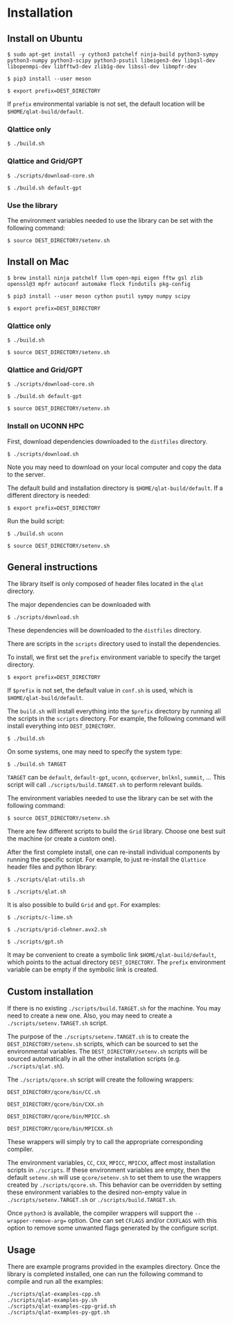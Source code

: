 # Installation

## Install on Ubuntu

`$ sudo apt-get install -y cython3 patchelf ninja-build python3-sympy python3-numpy python3-scipy python3-psutil libeigen3-dev libgsl-dev libopenmpi-dev libfftw3-dev zlib1g-dev libssl-dev libmpfr-dev`

`$ pip3 install --user meson`

`$ export prefix=DEST_DIRECTORY`

If `prefix` environmental variable is not set, the default location will be `$HOME/qlat-build/default`.

### Qlattice only

`$ ./build.sh`

### Qlattice and Grid/GPT

`$ ./scripts/download-core.sh`

`$ ./build.sh default-gpt`

### Use the library

The environment variables needed to use the library can be set with the following command:

`$ source DEST_DIRECTORY/setenv.sh`

## Install on Mac

`$ brew install ninja patchelf llvm open-mpi eigen fftw gsl zlib openssl@3 mpfr autoconf automake flock findutils pkg-config`

`$ pip3 install --user meson cython psutil sympy numpy scipy`

`$ export prefix=DEST_DIRECTORY`

### Qlattice only

`$ ./build.sh`

`$ source DEST_DIRECTORY/setenv.sh`

### Qlattice and Grid/GPT

`$ ./scripts/download-core.sh`

`$ ./build.sh default-gpt`

`$ source DEST_DIRECTORY/setenv.sh`

### Install on UCONN HPC

First, download dependencies downloaded to the `distfiles` directory.

`$ ./scripts/download.sh`

Note you may need to download on your local computer and copy the data to the server.

The default build and installation directory is `$HOME/qlat-build/default`. If a different directory is needed:

`$ export prefix=DEST_DIRECTORY`

Run the build script:

`$ ./build.sh uconn`

`$ source DEST_DIRECTORY/setenv.sh`

## General instructions

The library itself is only composed of header files located in the `qlat` directory.

The major dependencies can be downloaded with

`$ ./scripts/download.sh`

These dependencies will be downloaded to the `distfiles` directory.

There are scripts in the `scripts` directory used to install the dependencies.

To install, we first set the `prefix` environment variable to specify the target directory.

`$ export prefix=DEST_DIRECTORY`

If `$prefix` is not set, the default value in `conf.sh` is used, which is `$HOME/qlat-build/default`.

The `build.sh` will install everything into the `$prefix` directory by running all the scripts in the `scripts` directory. For example, the following command will install everything into `DEST_DIRECTORY`.

`$ ./build.sh`

On some systems, one may need to specify the system type:

`$ ./build.sh TARGET`

`TARGET` can be `default`, `default-gpt`, `uconn`, `qcdserver`, `bnlknl`, `summit`, ... This script will call `./scripts/build.TARGET.sh` to perform relevant builds.

The environment variables needed to use the library can be set with the following command:

`$ source DEST_DIRECTORY/setenv.sh`

There are few different scripts to build the `Grid` library. Choose one best suit the machine (or create a custom one).

After the first complete install, one can re-install individual components by running the specific script. For example, to just re-install the `Qlattice` header files and python library:

`$ ./scripts/qlat-utils.sh`

`$ ./scripts/qlat.sh`

It is also possible to build `Grid` and `gpt`. For examples:

`$ ./scripts/c-lime.sh`

`$ ./scripts/grid-clehner.avx2.sh`

`$ ./scripts/gpt.sh`

It may be convenient to create a symbolic link `$HOME/qlat-build/default`, which points to the actual directory `DEST_DIRECTORY`. The `prefix` environment variable can be empty if the symbolic link is created.

## Custom installation

If there is no existing `./scripts/build.TARGET.sh` for the machine. You may need to create a new one. Also, you may need to create a `./scripts/setenv.TARGET.sh` script.

The purpose of the `./scripts/setenv.TARGET.sh` is to create the `DEST_DIRECTORY/setenv.sh` scripts, which can be sourced to set the environmental variables. The `DEST_DIRECTORY/setenv.sh` scripts will be sourced automatically in all the other installation scripts (e.g. `./scripts/qlat.sh`).

The `./scripts/qcore.sh` script will create the following wrappers:

`DEST_DIRECTORY/qcore/bin/CC.sh`

`DEST_DIRECTORY/qcore/bin/CXX.sh`

`DEST_DIRECTORY/qcore/bin/MPICC.sh`

`DEST_DIRECTORY/qcore/bin/MPICXX.sh`

These wrappers will simply try to call the appropriate corresponding compiler.

The environment variables, `CC`, `CXX`, `MPICC`, `MPICXX`, affect most installation scripts in `./scripts`. If these environment variables are empty, then the default `setenv.sh` will use `qcore/setenv.sh` to set them to use the wrappers created by `./scripts/qcore.sh`. This behavior can be overridden by setting these environment variables to the desired non-empty value in `./scripts/setenv.TARGET.sh` or `./scripts/build.TARGET.sh`.

Once `python3` is available, the compiler wrappers will support the `--wrapper-remove-arg=` option. One can set `CFLAGS` and/or `CXXFLAGS` with this option to remove some unwanted flags generated by the configure script.

## Usage

There are example programs provided in the examples directory. Once the library is completed installed, one can run the following command to compile and run all the examples:

```
./scripts/qlat-examples-cpp.sh
./scripts/qlat-examples-py.sh
./scripts/qlat-examples-cpp-grid.sh
./scripts/qlat-examples-py-gpt.sh
```

